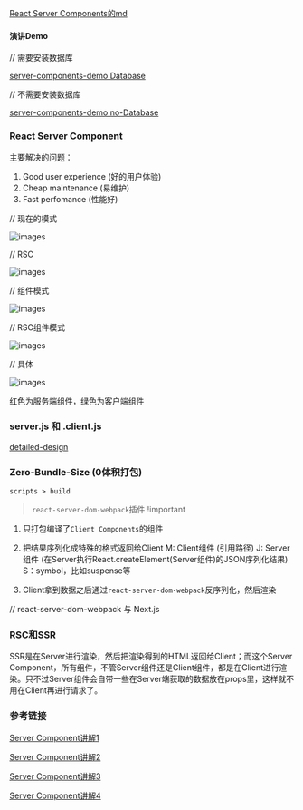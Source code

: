 [React Server Components的md](https://github.com/josephsavona/rfcs/blob/server-components/text/0000-server-components.md)


#### 演讲Demo

// 需要安装数据库

[server-components-demo Database](https://github.com/reactjs/server-components-demo)

// 不需要安装数据库

[server-components-demo no-Database](https://github.com/pomber/server-components-demo/)

### React Server Component

  主要解决的问题：

  1. Good user experience (好的用户体验)
  2. Cheap maintenance (易维护)
  3. Fast perfomance (性能好)

// 现在的模式

![images](https://segmentfault.com/img/remote/1460000038623448)

// RSC

![images](https://segmentfault.com/img/remote/1460000038623454)

// 组件模式

![images](https://segmentfault.com/img/remote/1460000038623466)

// RSC组件模式

![images](https://segmentfault.com/img/remote/1460000038623461)


// 具体

![images](https://pic3.zhimg.com/80/v2-34cee792920af9737648241e63d72cc6_1440w.jpg)

红色为服务端组件，绿色为客户端组件

### server.js 和 .client.js

[detailed-design](https://github.com/josephsavona/rfcs/blob/server-components/text/0000-server-components.md#detailed-design)


### Zero-Bundle-Size (0体积打包) 

`scripts > build`

> `react-server-dom-webpack`插件 !important

1. 只打包编译了`Client Components`的组件

2. 把结果序列化成特殊的格式返回给Client
  M: Client组件 (引用路径)
  J: Server组件 (在Server执行React.createElement(Server组件)的JSON序列化结果)
  S：symbol，比如suspense等
3. Client拿到数据之后通过`react-server-dom-webpack`反序列化，然后渲染

// react-server-dom-webpack 与 Next.js

### RSC和SSR

SSR是在Server进行渲染，然后把渲染得到的HTML返回给Client；而这个Server Component，所有组件，不管Server组件还是Client组件，都是在Client进行渲染。只不过Server组件会自带一些在Server端获取的数据放在props里，这样就不用在Client再进行请求了。

### 参考链接

[Server Component讲解1](https://zhuanlan.zhihu.com/p/340816128)

[Server Component讲解2](https://segmentfault.com/a/1190000038623434)

[Server Component讲解3](https://www.zhihu.com/question/435921124)

[Server Component讲解4](https://zhuanlan.zhihu.com/p/352848874)